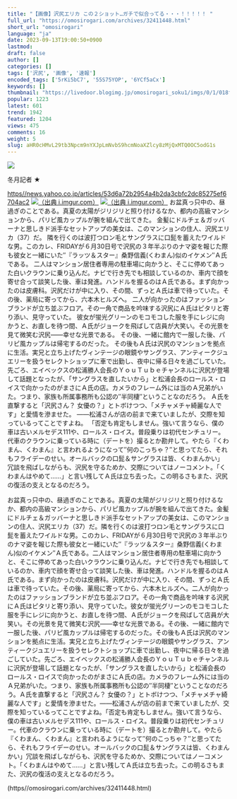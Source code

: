 ```yaml
---
title: "【画像】沢尻エリカ この２ショット…ガチで似合ってる・・・！！！！！ "
full_url: "https://omosirogari.com/archives/32411448.html"
short_url: "omosirogari"
language: "ja"
date: 2023-09-13T19:00:50+0900
lastmod: 
draft: false
author: []
categories: []
tags: ['沢尻', '画像', '速報']
encoded_tags: ['5rKi5bC7', '55S75YOP', '6YCf5aCx']
keywords: []
thumbnail: "https://livedoor.blogimg.jp/omosirogari_soku1/imgs/0/1/018f7f76.jpg"
popular: 1223
latest: 601
trend: 1942
featured: 1204
views: 475
comments: 16
weight: 5
slug: aHR0cHMvL29tb3Npcm9nYXJpLmNvbS9hcmNoaXZlcy8zMjQxMTQ0OC5odG1s
---
```


![](https://livedoor.blogimg.jp/omosirogari_soku1/imgs/0/1/018f7f76.jpg)

<div><p>冬月記者 ★ </p><a target='_blank' href='https//news.yahoo.co.jp/articles/53d6a72b2954a4b2da3cbfc2dc85275ef6704ac2'>https//news.yahoo.co.jp/articles/53d6a72b2954a4b2da3cbfc2dc85275ef6704ac2</a> <a href='https//i.imgur.com/GbGdkR6.jpg' target='_blank' class='' id='img_1_1'><img src='https//livedoor.blogimg.jp/omosirogari_soku1/imgs/d/7/d7a0da59.jpg'>（出典 i.imgur.com）</a> <a href='https//i.imgur.com/eL3DA7a.jpg' target='_blank' class='' id='img_1_2'><img src='https//livedoor.blogimg.jp/omosirogari_soku1/imgs/1/e/1e470215.jpg'>（出典 i.imgur.com）</a> お盆真っ只中の、昼過ぎのことである。真夏の太陽がジリジリと照り付けるなか、都内の高級マンションから、パリピ風カップルが腕を組んで出てきた。 金髪にドルチェ＆ガッバーナと思しきド派手なセットアップの美女は、このマンションの住人、沢尻エリカ（37）だ。 隣を行くのは波打つロン毛とサングラスに口髭を蓄えたワイルドな男。このカレ、FRIDAYが６月30日号で沢尻の３年半ぶりのナマ姿を報じた際も彼女と一緒にいた″『ラッツ＆スター』桑野信義(くわまん)似のイケメン″Ａ氏である。 二人はマンション居住者専用の駐車場に向かうと、そこに停めてあった白いクラウンに乗り込んだ。ナビで行き先でも相談しているのか、車内で顔を寄せ合って談笑した後、車は発進。ハンドルを握るのはＡ氏である。まず向かったのは皮膚科。沢尻だけが中に入り、その間、ずっとＡ氏は車で待っていた。その後、薬局に寄ってから、六本木ヒルズへ。 二人が向かったのはファッションブランドが立ち並ぶフロア。その一角で商品を吟味する沢尻にＡ氏はピタリと寄り添い、見守っていた。 彼女が蛍光グリーンのモコモコした服を手にレジに向かうと、お直しを待つ間、Ａ氏がジョークを飛ばして店員が大笑い。その光景を見て微笑む沢尻――幸せな光景である。 その後、一緒に館内で一服した後、パリピ風カップルは帰宅するのだった。 その後もＡ氏は沢尻のマンションを拠点に生活。実兄と立ち上げたヴィンテージの眼鏡やサングラス、アンティークジュエリーを扱うセレクトショップに車で出勤し、夜中に帰る日々を過ごしていた。 先ごろ、エイベックスの松浦勝人会長のＹｏｕＴｕｂｅチャンネルに沢尻が登場して話題となったが、「サングラスを直したいから」と松浦会長のロールス・ロイスで向かったのがまさにＡ氏の店。カメラのフレーム外には当のＡ兄弟がいた。つまり、家族も所属事務所も公認の″半同棲″ということなのだろう。 Ａ氏を直撃すると「沢尻さん？ 女優の？」とトボけつつ、「メチャメチャ綺麗な人です」と愛情を滲ませた。 ――松浦さんが店の前まで来ていましたが、交際を知っているってことですよね。 「否定も肯定もしません。強いて言うなら、僕の車は古いメルセデス111や、ロールス・ロイス。普段乗りは初代センチュリー。代車のクラウンに乗っている時に（デートを）撮るとか勘弁して。やたら『くわまん、くわまん』と言われるようになって″何のこっちゃ？″と思ってたら、それもフライデーのせい。オールバックの口髭＆サングラスは皆、くわまんかい」 冗談を飛ばしながらも、沢尻を守るためか、交際についてはノーコメント。「くわまんはやめて……」と言い残してＡ氏は立ち去った。この明るさもまた、沢尻の復活の支えとなるのだろう。 <p>お盆真っ只中の、昼過ぎのことである。真夏の太陽がジリジリと照り付けるなか、都内の高級マンションから、パリピ風カップルが腕を組んで出てきた。金髪にドルチェ＆ガッバーナと思しきド派手なセットアップの美女は、このマンションの住人、沢尻エリカ（37）だ。隣を行くのは波打つロン毛とサングラスに口髭を蓄えたワイルドな男。このカレ、FRIDAYが６月30日号で沢尻の３年半ぶりのナマ姿を報じた際も彼女と一緒にいた″『ラッツ＆スター』桑野信義(くわまん)似のイケメン″Ａ氏である。二人はマンション居住者専用の駐車場に向かうと、そこに停めてあった白いクラウンに乗り込んだ。ナビで行き先でも相談しているのか、車内で顔を寄せ合って談笑した後、車は発進。ハンドルを握るのはＡ氏である。まず向かったのは皮膚科。沢尻だけが中に入り、その間、ずっとＡ氏は車で待っていた。その後、薬局に寄ってから、六本木ヒルズへ。二人が向かったのはファッションブランドが立ち並ぶフロア。その一角で商品を吟味する沢尻にＡ氏はピタリと寄り添い、見守っていた。彼女が蛍光グリーンのモコモコした服を手にレジに向かうと、お直しを待つ間、Ａ氏がジョークを飛ばして店員が大笑い。その光景を見て微笑む沢尻――幸せな光景である。その後、一緒に館内で一服した後、パリピ風カップルは帰宅するのだった。その後もＡ氏は沢尻のマンションを拠点に生活。実兄と立ち上げたヴィンテージの眼鏡やサングラス、アンティークジュエリーを扱うセレクトショップに車で出勤し、夜中に帰る日々を過ごしていた。先ごろ、エイベックスの松浦勝人会長のＹｏｕＴｕｂｅチャンネルに沢尻が登場して話題となったが、「サングラスを直したいから」と松浦会長のロールス・ロイスで向かったのがまさにＡ氏の店。カメラのフレーム外には当のＡ兄弟がいた。つまり、家族も所属事務所も公認の″半同棲″ということなのだろう。Ａ氏を直撃すると「沢尻さん？ 女優の？」とトボけつつ、「メチャメチャ綺麗な人です」と愛情を滲ませた。――松浦さんが店の前まで来ていましたが、交際を知っているってことですよね。「否定も肯定もしません。強いて言うなら、僕の車は古いメルセデス111や、ロールス・ロイス。普段乗りは初代センチュリー。代車のクラウンに乗っている時に（デートを）撮るとか勘弁して。やたら『くわまん、くわまん』と言われるようになって″何のこっちゃ？″と思ってたら、それもフライデーのせい。オールバックの口髭＆サングラスは皆、くわまんかい」冗談を飛ばしながらも、沢尻を守るためか、交際についてはノーコメント。「くわまんはやめて……」と言い残してＡ氏は立ち去った。この明るさもまた、沢尻の復活の支えとなるのだろう。</p></div>

(https//omosirogari.com/archives/32411448.html)
